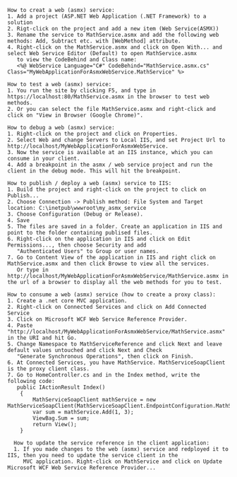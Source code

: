     How to creat a web (asmx) service: 
    1. Add a project (ASP.NET Web Application (.NET Framework) to a solution
    2. Rigt-click on the project and add a new item (Web Service(ASMX))
    3. Rename the service to MathService.asmx and add the following web methods: Add, Subtract etc. with [WebMethod] attribute.
    4. Right-click on the MathService.asmx and click on Open With... and select Web Service Editor (Default) to open MathService.asmx
       to view the CodeBehind and Class name: 
       <%@ WebService Language="C#" CodeBehind="MathService.asmx.cs" Class="MyWebApplicationForAsmxWebService.MathService" %>
       
    How to test a web (asmx) service:
    1. You run the site by clicking F5, and type in https://localhost:80/MathService.asmx in the browser to test web methods.
    2. Or you can select the file MathService.asmx and right-click and click on "View in Browser (Google Chrome)".

    How to debug a web (asmx) service:
    1. Right-click on the project and click on Properties.
    2. Select Web and change Servers to Local IIS, and set Project Url to http://localhost/MyWebApplicationForAsmxWebService.
    3. Now the service is available at an IIS instance, which you can consume in your client.
    4. Add a breakpoint in the asmx / web service project and run the client in the debug mode. This will hit the breakpoint.

    How to publish / deploy a web (asmx) service to IIS:
    1. Build the project and right-click on the project to click on Publish...
    2. Choose Connection -> Publish method: File System and Target location: C:\inetpub\wwwroot\my_asmx_service
    3. Choose Configuration (Debug or Release). 
    4. Save
    5. The files are saved in a folder. Create an application in IIS and point to the folder containing publised files. 
    6. Right-click on the application in IIS and click on Edit Permissions..., then choose Security and add 
       "Authenticated Users" to Group or user names.
    7. Go to Content View of the application in IIS and right click on MathService.asmx and then click Browse to view all the services. 
       Or type in http://localhost/MyWebApplicationForAsmxWebService/MathService.asmx in the url of a browser to display all the web methods for you to test.
    
    How to consume a web (asmx) service (how to create a proxy class):
    1. Create a .net core MVC application.
    2. Right-click on Connected Services and click on Add Connected Service
    3. Click on Microsoft WCF Web Service Reference Provider.
    4. Paste "http://localhost/MyWebApplicationForAsmxWebService/MathService.asmx" in the URI and hit Go.
    5. Change Namespace to MathServiceReference and click Next and leave default values untouched and click Next and Check 
       "Generate Synchronous Operations", then click on Finish.
    6. At Connected Services, you have MathService. MathServiceSoapClient is the proxy client class.
    7. Go to HomeController.cs and in the Index method, write the following code:
       public IActionResult Index()
        {
            MathServiceSoapClient mathService = new MathServiceSoapClient(MathServiceSoapClient.EndpointConfiguration.MathServiceSoap);
            var sum = mathService.Add(1, 3);
            ViewBag.Sum = sum;
            return View();
        }            
      
      How to update the service reference in the client application:
      1. If you made changes to the web (asmx) service and redployed it to IIS, then you need to update the service client in the 
         MVC application. Right-click on MathService and click on Update Microsoft WCF Web Service Reference Provider...
      
      
